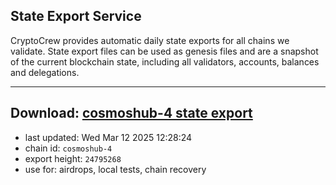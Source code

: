 ## State Export Service
CryptoCrew provides automatic daily state exports for all chains we validate. State export files can be used as genesis files and are a snapshot of the current blockchain state, including all validators, accounts, balances and delegations.

---
**Download: [cosmoshub-4 state export](https://dl-eu2.ccvalidators.com/SERVICE/cosmoshub/cosmoshub-4_export_24795268.json)**
---

- last updated: Wed Mar 12 2025 12:28:24
- chain id: `cosmoshub-4`
- export height: `24795268`
- use for: airdrops, local tests, chain recovery
